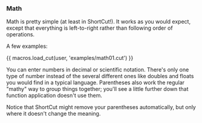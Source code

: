 ### Math

Math is pretty simple (at least in ShortCut!). It works as you would expect,
except that everything is left-to-right rather than following order of
operations.

A few examples:

{{ macros.load_cut(user, 'examples/math01.cut') }}

You can enter numbers in decimal or scientific notation. There's only one type
of number instead of the several different ones like doubles and floats you
would find in a typical language. Parentheses also work the regular "mathy" way
to group things together; you'll see a little further down that function
application doesn't use them.

Notice that ShortCut might remove your parentheses automatically,
but only where it doesn't change the meaning.
